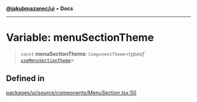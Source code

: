 [**@jakubmazanec/ui**](../README.md) • **Docs**

---

# Variable: menuSectionTheme

> `const` **menuSectionTheme**: `ComponentTheme`\<_typeof_
> [`useMenuSectionTheme`](../functions/useMenuSectionTheme.md)\>

## Defined in

[packages/ui/source/components/MenuSection.tsx:50](https://github.com/jakubmazanec/tools/blob/39892a8d22e72fc5aa2b2aedf9320ac8bb26fd5d/packages/ui/source/components/MenuSection.tsx#L50)
